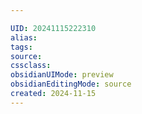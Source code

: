 ```yaml
---

UID: 20241115222310 
alias: 
tags: 
source: 
cssclass: 
obsidianUIMode: preview
obsidianEditingMode: source
created: 2024-11-15
---
```






